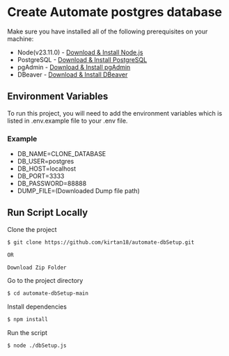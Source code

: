 # Create Automate postgres database

Make sure you have installed all of the following prerequisites on your machine:
- Node(v23.11.0) - [Download & Install Node.js](https://nodejs.org/en/download)
- PostgreSQL - [Download & Install PostgreSQL](https://www.postgresql.org/download/)
- pgAdmin - [Download & Install pgAdmin](https://www.pgadmin.org/download/)
- DBeaver - [Download & Install DBeaver](https://dbeaver.io/download/)

## Environment Variables
To run this project, you will need to add the environment variables which is listed in .env.example file to your .env file.
### Example
- DB_NAME=CLONE_DATABASE
- DB_USER=postgres
- DB_HOST=localhost
- DB_PORT=3333
- DB_PASSWORD=88888
- DUMP_FILE=(Downloaded Dump file path)

## Run Script Locally
Clone the project
```sh
$ git clone https://github.com/kirtan18/automate-dbSetup.git

OR

Download Zip Folder
```
Go to the project directory
```sh
$ cd automate-dbSetup-main
```
Install dependencies
```sh
$ npm install
```
Run the script
```sh
$ node ./dbSetup.js
```
